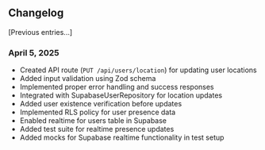 ## Changelog

[Previous entries...]

### April 5, 2025
- Created API route (`PUT /api/users/location`) for updating user locations
- Added input validation using Zod schema
- Implemented proper error handling and success responses
- Integrated with SupabaseUserRepository for location updates
- Added user existence verification before updates
- Implemented RLS policy for user presence data
- Enabled realtime for users table in Supabase
- Added test suite for realtime presence updates
- Added mocks for Supabase realtime functionality in test setup
